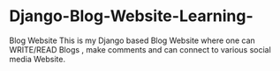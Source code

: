 # Django-Blog-Website-Learning-
Blog Website
This is my Django based Blog Website where one can WRITE/READ Blogs , make comments and can connect to various social media Website.
